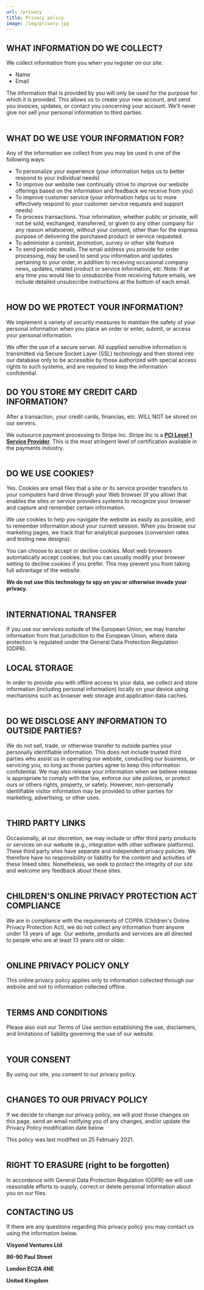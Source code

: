 ```yaml
---
url: /privacy
title: Privacy policy
image: /img/privacy.jpg
---
```

## **WHAT INFORMATION DO WE COLLECT?**

We collect information from you when you register on our site.

* Name
* Email

The information that is provided by you will only be used for the purpose for which it is provided. This allows us to create your new account, and send you invoices, updates, or contact you concerning your account. We’ll never give nor sell your personal information to third parties.
<br></br>

## **WHAT DO WE USE YOUR INFORMATION FOR?**

Any of the information we collect from you may be used in one of the following ways:

* To personalize your experience (your information helps us to better respond to your individual needs)
* To improve our website (we continually strive to improve our website offerings based on the information and feedback we receive from you)
* To improve customer service (your information helps us to more effectively respond to your customer service requests and support needs)
* To process transactions. Your information, whether public or private, will not be sold, exchanged, transferred, or given to any other company for any reason whatsoever, without your consent, other than for the express purpose of delivering the purchased product or service requested.
* To administer a contest, promotion, survey or other site feature
* To send periodic emails. The email address you provide for order processing, may be used to send you information and updates pertaining to your order, in addition to receiving occasional company news, updates, related product or service information, etc. Note: If at any time you would like to unsubscribe from receiving future emails, we include detailed unsubscribe instructions at the bottom of each email.
  <br></br>

## **HOW DO WE PROTECT YOUR INFORMATION?**

We implement a variety of security measures to maintain the safety of your personal information when you place an order or enter, submit, or access your personal information.

We offer the use of a secure server. All supplied sensitive information is transmitted via Secure Socket Layer (SSL) technology and then stored into our database only to be accessible by those authorized with special access rights to such systems, and are required to keep the information confidential.

## **DO YOU STORE MY CREDIT CARD INFORMATION?**

After a transaction, your credit cards, financias, etc. WILL NOT be stored on our servers.

We outsource payment processing to Stripe Inc. Stripe Inc is a [**PCI Level 1 Service Provider**](http://www.visa.com/splisting/searchGrsp.do?companyNameCriteria=stripe,%20inc). This is the most stringent level of certification available in the payments industry.
<br></br>

## **DO WE USE COOKIES?**

Yes. Cookies are small files that a site or its service provider transfers to your computers hard drive through your Web browser (if you allow) that enables the sites or service providers systems to recognize your browser and capture and remember certain information.

We use cookies to help you navigate the website as easily as possible, and to remember information about your current session. When you browse our marketing pages, we track that for analytical purposes (conversion rates and testing new designs).

You can choose to accept or decline cookies. Most web browsers automatically accept cookies, but you can usually modify your browser setting to decline cookies if you prefer. This may prevent you from taking full advantage of the website.

**We do not use this technology to spy on you or otherwise invade your privacy.**
<br></br>

## **INTERNATIONAL TRANSFER**

If you use our services outside of the European Union, we may transfer information from that jurisdiction to the European Union, where data protection is regulated under the General Data Protection Regulation (GDPR).

## **LOCAL STORAGE**

In order to provide you with offline access to your data, we collect and store information (including personal information) locally on your device using mechanisms such as browser web storage and application data caches.
<br></br>

## **DO WE DISCLOSE ANY INFORMATION TO OUTSIDE PARTIES?**

We do not sell, trade, or otherwise transfer to outside parties your personally identifiable information. This does not include trusted third parties who assist us in operating our website, conducting our business, or servicing you, so long as those parties agree to keep this information confidential. We may also release your information when we believe release is appropriate to comply with the law, enforce our site policies, or protect ours or others rights, property, or safety. However, non-personally identifiable visitor information may be provided to other parties for marketing, advertising, or other uses.
<br></br>

## **THIRD PARTY LINKS**

Occasionally, at our discretion, we may include or offer third party products or services on our website (e.g., integration with other software platforms). These third party sites have separate and independent privacy policies. We therefore have no responsibility or liability for the content and activities of these linked sites. Nonetheless, we seek to protect the integrity of our site and welcome any feedback about these sites.
<br></br>

## **CHILDREN'S ONLINE PRIVACY PROTECTION ACT COMPLIANCE**

We are in compliance with the requirements of COPPA (Children's Online Privacy Protection Act), we do not collect any information from anyone under 13 years of age. Our website, products and services are all directed to people who are at least 13 years old or older.
<br></br>

## **ONLINE PRIVACY POLICY ONLY**

This online privacy policy applies only to information collected through our website and not to information collected offline.
<br></br>

## **TERMS AND CONDITIONS**

Please also visit our Terms of Use section establishing the use, disclaimers, and limitations of liability governing the use of our website.
<br></br>

## **YOUR CONSENT**

By using our site, you consent to our privacy policy.
<br></br>

## **CHANGES TO OUR PRIVACY POLICY**

If we decide to change our privacy policy, we will post those changes on this page, send an email notifying you of any changes, and/or update the Privacy Policy modification date below.

This policy was last modified on 25 February 2021.
<br></br>

## **RIGHT TO ERASURE (right to be forgotten)**

In accordance with General Data Protection Regulation (GDPR) we will use reasonable efforts to supply, correct or delete personal information about you on our files.

## **CONTACTING US**

If there are any questions regarding this privacy policy you may contact us using the information below.

**Visyond Ventures Ltd**

**86-90 Paul Street**

**London EC2A 4NE**

**United Kingdom**

<br><br>
